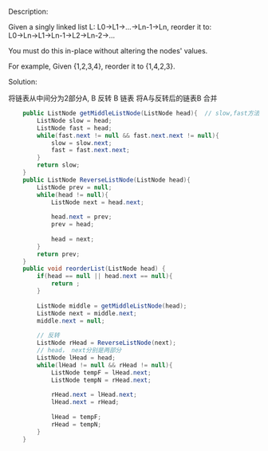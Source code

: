 Description:

Given a singly linked list L: L0→L1→…→Ln-1→Ln,
reorder it to: L0→Ln→L1→Ln-1→L2→Ln-2→…

You must do this in-place without altering the nodes' values.

For example,
Given {1,2,3,4}, reorder it to {1,4,2,3}.



Solution:

将链表从中间分为2部分A, B 
反转 B 链表
将A与反转后的链表B 合并

```java
    public ListNode getMiddleListNode(ListNode head){  // slow,fast方法 获取到链表中间的节点
        ListNode slow = head;
        ListNode fast = head;
        while(fast.next != null && fast.next.next != null){
            slow = slow.next;
            fast = fast.next.next;
        }
        return slow;
    }
    public ListNode ReverseListNode(ListNode head){
        ListNode prev = null;
        while(head != null){
            ListNode next = head.next;
            
            head.next = prev;
            prev = head;
            
            head = next;
        }
        return prev;
    }
    public void reorderList(ListNode head) {
        if(head == null || head.next == null){
            return ;
        }
        
        ListNode middle = getMiddleListNode(head);
        ListNode next = middle.next;
        middle.next = null;
        
        // 反转 
        ListNode rHead = ReverseListNode(next);
        // head， next分别是两部分
        ListNode lHead = head;
        while(lHead != null && rHead != null){
            ListNode tempF = lHead.next;
            ListNode tempN = rHead.next;
            
            rHead.next = lHead.next;
            lHead.next = rHead;
            
            lHead = tempF;
            rHead = tempN;
        }
    }
```